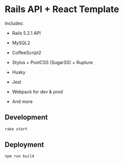 # Rails API + React Template

Includes:

* Rails 5.2.1 API

* MySQL2

* CoffeeScript2

* Stylus + PostCSS (SugarSS) + Rupture

* Husky

* Jest

* Webpack for dev & prod

* And more


## Development

```bash
rake start
```


## Deployment

```bash
npm run build
```
